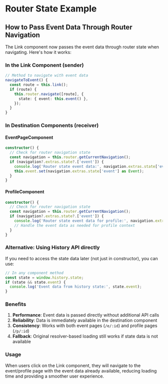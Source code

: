# Router State Example

## How to Pass Event Data Through Router Navigation

The Link component now passes the event data through router state when navigating. Here's how it works:

### In the Link Component (sender)

```typescript
// Method to navigate with event data
navigateToEvent() {
  const route = this.link();
  if (route) {
    this.router.navigate([route], {
      state: { event: this.event() },
    });
  }
}
```

### In Destination Components (receiver)

#### EventPageComponent

```typescript
constructor() {
  // Check for router navigation state
  const navigation = this.router.getCurrentNavigation();
  if (navigation?.extras.state?.['event']) {
    console.log('Router state event data:', navigation.extras.state['event']);
    this.event.set(navigation.extras.state['event'] as Event);
  }
}
```

#### ProfileComponent

```typescript
constructor() {
  // Check for router navigation state
  const navigation = this.router.getCurrentNavigation();
  if (navigation?.extras.state?.['event']) {
    console.log('Router state event data for profile:', navigation.extras.state['event']);
    // Handle the event data as needed for profile context
  }
}
```

### Alternative: Using History API directly

If you need to access the state data later (not just in constructor), you can use:

```typescript
// In any component method
const state = window.history.state;
if (state && state.event) {
  console.log('Event data from history state:', state.event);
}
```

### Benefits

1. **Performance**: Event data is passed directly without additional API calls
2. **Reliability**: Data is immediately available in the destination component
3. **Consistency**: Works with both event pages (`/e/:id`) and profile pages (`/p/:id`)
4. **Fallback**: Original resolver-based loading still works if state data is not available

### Usage

When users click on the Link component, they will navigate to the event/profile page with the event data already available, reducing loading time and providing a smoother user experience.
